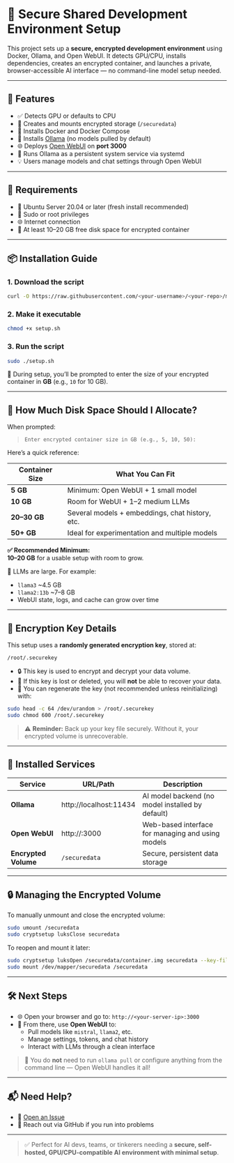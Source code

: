 # 🔐 Secure Shared Development Environment Setup

This project sets up a **secure, encrypted development environment** using Docker, Ollama, and Open WebUI. It detects GPU/CPU, installs dependencies, creates an encrypted container, and launches a private, browser-accessible AI interface — no command-line model setup needed.

---

## 🚀 Features

- ✅ Detects GPU or defaults to CPU
- 🔐 Creates and mounts encrypted storage (`/securedata`)
- 🐳 Installs Docker and Docker Compose
- 🧠 Installs [Ollama](https://ollama.com) (no models pulled by default)
- 🌐 Deploys [Open WebUI](https://github.com/open-webui/open-webui) on **port 3000**
- 🔄 Runs Ollama as a persistent system service via systemd
- 💡 Users manage models and chat settings through Open WebUI

---

## 🧰 Requirements

- 🐧 Ubuntu Server 20.04 or later (fresh install recommended)
- 🔑 Sudo or root privileges
- 🌐 Internet connection
- 💾 At least 10–20 GB free disk space for encrypted container

---

## 📦 Installation Guide

### 1. Download the script

```bash
curl -O https://raw.githubusercontent.com/<your-username>/<your-repo>/main/setup.sh
```

### 2. Make it executable

```bash
chmod +x setup.sh
```

### 3. Run the script

```bash
sudo ./setup.sh
```

📝 During setup, you’ll be prompted to enter the size of your encrypted container in **GB** (e.g., `10` for 10 GB).

---

## 💾 How Much Disk Space Should I Allocate?

When prompted:

> `Enter encrypted container size in GB (e.g., 5, 10, 50):`

Here’s a quick reference:

| Container Size | What You Can Fit                                 |
|----------------|--------------------------------------------------|
| **5 GB**       | Minimum: Open WebUI + 1 small model              |
| **10 GB**      | Room for WebUI + 1–2 medium LLMs                 |
| **20–30 GB**   | Several models + embeddings, chat history, etc.  |
| **50+ GB**     | Ideal for experimentation and multiple models    |

**✅ Recommended Minimum:**  
**10–20 GB** for a usable setup with room to grow.

🧠 LLMs are large. For example:
- `llama3` ~4.5 GB
- `llama2:13b` ~7–8 GB
- WebUI state, logs, and cache can grow over time

---

## 🔐 Encryption Key Details

This setup uses a **randomly generated encryption key**, stored at:

```
/root/.securekey
```

- 🔒 This key is used to encrypt and decrypt your data volume.
- 🧠 If this key is lost or deleted, you will **not** be able to recover your data.
- 🔄 You can regenerate the key (not recommended unless reinitializing) with:

```bash
sudo head -c 64 /dev/urandom > /root/.securekey
sudo chmod 600 /root/.securekey
```

> ⚠️ **Reminder:** Back up your key file securely. Without it, your encrypted volume is unrecoverable.

---

## 🧠 Installed Services

| Service        | URL/Path                 | Description                                         |
|----------------|--------------------------|-----------------------------------------------------|
| **Ollama**     | http://localhost:11434   | AI model backend (no model installed by default)    |
| **Open WebUI** | http://<your-server-ip>:3000 | Web-based interface for managing and using models |
| **Encrypted Volume** | `/securedata`     | Secure, persistent data storage                     |

---

## 🔒 Managing the Encrypted Volume

To manually unmount and close the encrypted volume:

```bash
sudo umount /securedata
sudo cryptsetup luksClose securedata
```

To reopen and mount it later:

```bash
sudo cryptsetup luksOpen /securedata/container.img securedata --key-file /root/.securekey
sudo mount /dev/mapper/securedata /securedata
```

---

## 🛠️ Next Steps

- 🌐 Open your browser and go to: `http://<your-server-ip>:3000`
- 🧠 From there, use **Open WebUI** to:
  - Pull models like `mistral`, `llama2`, etc.
  - Manage settings, tokens, and chat history
  - Interact with LLMs through a clean interface

> 🛑 You do **not** need to run `ollama pull` or configure anything from the command line — Open WebUI handles it all!

---

## 📬 Need Help?

- 📂 [Open an Issue](https://github.com/<your-username>/<your-repo>/issues)
- 💬 Reach out via GitHub if you run into problems

---

> ✅ Perfect for AI devs, teams, or tinkerers needing a **secure, self-hosted, GPU/CPU-compatible AI environment with minimal setup**.
